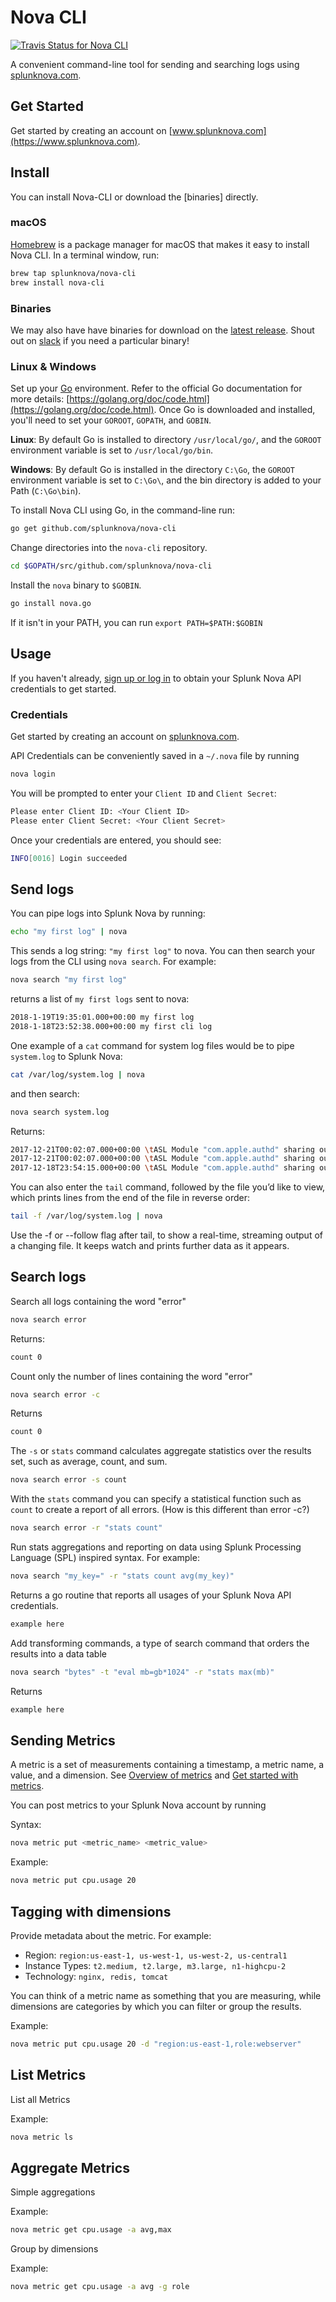 # Nova CLI

[![Travis Status for Nova CLI](https://travis-ci.org/splunknova/nova-cli.svg?branch=master)](https://travis-ci.org/splunknova/nova-cli)

A convenient command-line tool for sending and searching logs using [splunknova.com](https://www.splunknova.com).

## Get Started

Get started by creating an account on [www.splunknova.com](https://www.splunknova.com).

## Install

You can install Nova-CLI or download the [binaries] directly.

### macOS

[Homebrew](https://brew.sh/) is a package manager for macOS that makes it easy to install Nova CLI. In a terminal window, run:

```bash
brew tap splunknova/nova-cli
brew install nova-cli
```

### Binaries

We may also have have binaries for download on the [latest release](https://github.com/splunknova/nova-cli/releases/latest).
Shout out on [slack](http://community.splunknova.com) if you need a particular binary!

### Linux & Windows

Set up your [Go] environment. Refer to the official Go documentation for more details: [https://golang.org/doc/code.html](https://golang.org/doc/code.html). Once Go is downloaded and installed, you'll need to set your `GOROOT`, `GOPATH`, and `GOBIN`.

**Linux**: By default Go is installed to directory `/usr/local/go/`, and the `GOROOT` environment variable is set to `/usr/local/go/bin`.

**Windows**: By default Go is installed in the directory `C:\Go`, the `GOROOT` environment variable is set to `C:\Go\`, and the bin directory is added to your Path (`C:\Go\bin`).

To install Nova CLI using Go, in the command-line run:

```bash
go get github.com/splunknova/nova-cli
```

Change directories into the `nova-cli` repository.

```bash
cd $GOPATH/src/github.com/splunknova/nova-cli
```

Install the `nova` binary to `$GOBIN`.

```bash
go install nova.go
```

 If it isn't in your PATH, you can run `export PATH=$PATH:$GOBIN`

## Usage

If you haven't already, [sign up or log in][nova] to obtain your Splunk Nova API credentials to get started.

### Credentials

Get started by creating an account on [splunknova.com](https://www.splunknova.com/).

API Credentials can be conveniently saved in a `~/.nova` file by running

```bash
nova login
```

You will be prompted to enter your `Client ID` and `Client Secret`:

```bash
Please enter Client ID: <Your Client ID>
Please enter Client Secret: <Your Client Secret>
```

Once your credentials are entered, you should see:

```bash
INFO[0016] Login succeeded
```

## Send logs

You can pipe logs into Splunk Nova by running:

```bash
echo "my first log" | nova
```

This sends a log string: `"my first log"` to nova. You can then search your logs from the CLI using `nova search`. For example:

```bash
nova search "my first log"
```

returns a list of `my first logs` sent to nova:

```bash
2018-1-19T19:35:01.000+00:00 my first log
2018-1-18T23:52:38.000+00:00 my first cli log
```

One example of a `cat` command for system log files would be to pipe `system.log` to Splunk Nova:

```bash
cat /var/log/system.log | nova
```

and then search:

```bash
nova search system.log
```

Returns:

```bash
2017-12-21T00:02:07.000+00:00 \tASL Module "com.apple.authd" sharing output destination "/var/log/system.log" with ASL Module "com.apple.asl".
2017-12-21T00:02:07.000+00:00 \tASL Module "com.apple.authd" sharing output destination "/var/log/system.log" with ASL Module "com.apple.asl".
2017-12-18T23:54:15.000+00:00 \tASL Module "com.apple.authd" sharing output destination "/var/log/system.log" with ASL Module "com.apple.asl".
```

You can also enter the `tail` command, followed by the file you’d like to view, which prints lines from the end of the file in reverse order:

```bash
tail -f /var/log/system.log | nova
```

Use the -f or --follow flag after tail, to show a real-time, streaming output of a changing file. It keeps watch and prints further data as it appears.

## Search logs

Search all logs containing the word "error"

```bash
nova search error
```

Returns:

```bash
count 0
```

Count only the number of lines containing the word "error"

```bash
nova search error -c
```

Returns

```bash
count 0
```

The `-s` or `stats` command calculates aggregate statistics over the
results set, such as average, count, and sum.

```bash
nova search error -s count
```

With the `stats` command you can specify a statistical function such as `count` to create a report of all errors. (How is this different than error -c?)

```bash
nova search error -r "stats count"
```

Run stats aggregations and reporting on data using Splunk Processing Language (SPL) inspired syntax. For example:

```bash
nova search "my_key=" -r "stats count avg(my_key)"
```

Returns a go routine that reports all usages of your Splunk Nova API credentials.

```bash
example here
```

Add transforming commands, a type of search command that orders the results into a data table

```bash
nova search "bytes" -t "eval mb=gb*1024" -r "stats max(mb)"
````

Returns

```bash
example here
```

## Sending Metrics

A metric is a set of measurements containing a timestamp, a metric name, a value, and a dimension. See [Overview of metrics][overview] and [Get started with metrics][getstarted].

You can post metrics to your Splunk Nova account by running

Syntax:

```bash
nova metric put <metric_name> <metric_value>
```

Example:

```bash
nova metric put cpu.usage 20
```

## Tagging with dimensions

Provide metadata about the metric. For example:

- Region: `region:us-east-1, us-west-1, us-west-2, us-central1`
- Instance Types: `t2.medium, t2.large, m3.large, n1-highcpu-2`
- Technology: `nginx, redis, tomcat`

You can think of a metric name as something that you are measuring, while dimensions are categories by which you can filter or group the results.

Example:

```bash
nova metric put cpu.usage 20 -d "region:us-east-1,role:webserver"
```

## List Metrics

List all Metrics

Example:

```bash
nova metric ls
```

## Aggregate Metrics

Simple aggregations

Example:

```bash
nova metric get cpu.usage -a avg,max
```

Group by dimensions

Example:

```bash
nova metric get cpu.usage -a avg -g role
```

[getstarted]: http://docs.splunk.com/Documentation/Splunk/7.0.1/Metrics/GetStarted
[Go]: https://golang.org/dl/
[homebrew]: https://brew.sh/
[nova]: https://www.splunknova.com/
[novalogin]: https://www.splunknova.com/login
[overview]: http://docs.splunk.com/Documentation/Splunk/7.0.1/Metrics/Overview
